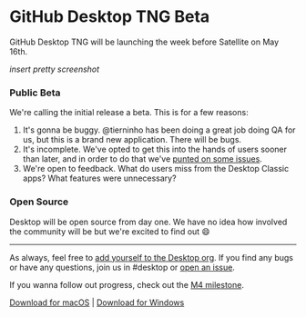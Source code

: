 # GitHub Desktop TNG Beta

GitHub Desktop TNG will be launching the week before Satellite on May 16th.

_insert pretty screenshot_

### Public Beta

We're calling the initial release a beta. This is for a few reasons:

1. It's gonna be buggy. @tierninho has been doing a great job doing QA for us, but this is a brand new application. There will be bugs.
1. It's incomplete. We've opted to get this into the hands of users sooner than later, and in order to do that we've [punted on some issues](https://github.com/desktop/desktop/milestone/7).
1. We're open to feedback. What do users miss from the Desktop Classic apps? What features were unnecessary?

### Open Source

Desktop will be open source from day one. We have no idea how involved the community will be but we're excited to find out :smile:

---

As always, feel free to [add yourself to the Desktop org](http://central.github.com/invite_to_desktop_org). If you find any bugs or have any questions, join us in #desktop or [open an issue](https://github.com/desktop/desktop/issues/new).

If you wanna follow out progress, check out the [M4 milestone](https://github.com/desktop/desktop/milestone/8).

[Download for macOS](https://central.github.com/deployments/desktop/desktop/latest/darwin) | [Download for Windows](https://central.github.com/deployments/desktop/desktop/latest/win32)
